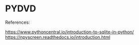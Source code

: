 # PYDVD

References:

https://www.pythoncentral.io/introduction-to-sqlite-in-python/
https://npyscreen.readthedocs.io/introduction.html